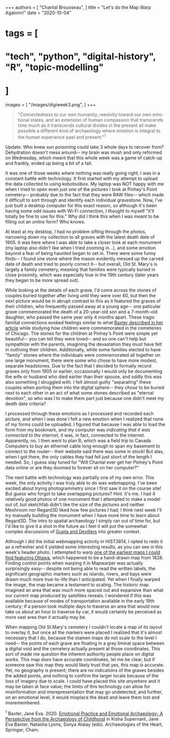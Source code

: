 +++
authors = [
    "Chantal Brousseau",
]
title = "Let's do the Map Warp Againnn!"
date = "2020-10-04"
# tags = [
#     "tech", "python", "digital-history", "R", "topic-modelling"
# ]
images = [
"/images/digiweek3.png",
]
+++

> "Connectedness to our own humanity, reexivity toward our own emo-tional states, and an extension of human compassion that transcends time much as it transcends cultural divides in the present all make possible a different kind of archaeology where emotion is integral to the human experience past and present."<sup>1<sup>

Update: Who knew sun poisoning could take 3 whole days to recover from? Dehydration doesn't mess around-- my brain was mush and only reformed on Wednesday, which meant that this whole week was a game of catch-up and frankly, ended up being a bit of a fail.

It was one of those weeks where nothing was really going right; I was in a constant battle with technology. It first started with my attempt to upload the data collected to using kobotoolbox. My laptop was NOT happy with me when I tried to open even just one of the pictures I took at Pinhey's Point cemetery-- probably due to the fact that they were RAW files-- which made it difficult to sort through and identify each individual gravestone. Now, I've just built a desktop computer for this exact reason, so although it's been having some odd issues with Wi-Fi connection, I thought to myself "it'll totally be fine to use for this." Why did I think this when I was meant to be filling out an *online* form? Who knows.

At least at my desktop, I had no problem sifting through the photos, narrowing down my collection to all graves with the latest death date of 1905. It was here where I was able to take a closer look at each monument (my laptop also didn't like when I tried zooming in...), and some emotion beyond a fear of being haunted began to set in. There were some funny finds-- I found one stone where the mason evidently messed up the carved date of death and tried to poorly correct it-- but overall, Old St. Mary's is largely a family cemetery, meaning that families were typically buried in close proximity, which was especially true in the 19th century (later years they began to be more spread out).

While looking at the details of each grave, I'd come across the stones of couples buried together after living until they were over 60, but then the next picture would be in abrupt contrast to this as it featured the graves of their children, who frequently passed away at a young age-- one paticular grave commemorated the death of a 20-year-old son and a 7-month-old daughter, who passed the same year only 4 months apart. These tragic familial connections evoked feelings similar to what [Baxter described in her article](https://digiarch.netlify.app/data/Baxter_chp_Archaeologies_of_the_Heart.pdf) while studying how children were commemorated in the cemeteries of Chicago. The stones for the children at Pinhey's Point were simple yet beautiful-- you can tell they were loved-- and so one can't help but sympathize with the parents, imagining the devastation they must have felt in outliving their children. Additionally, while some families elected to have "family" stones where the individuals were commemorated all together on one large monument, there were some who chose to have more modest, separate headstones. Due to the fact that I decided to formally record graves only from 1905 or earlier, occasionally I would only be documenting the wife or husband who died earlier than their spouse, and oddly this was also something I struggled with. I felt almost guilty "separating" these couples when porting them into the digital sphere-- they *chose* to be buried next to each other in an act of what some stones described as "eternal devotion", so who was I to make them part just because one didn't meet my death date criteria?

I processed through these emotions as I processed and recorded each picture, and when I was done I felt a new emotion when I realized that none of my forms could be uploaded. I figured that because I was able to load the form from my bookmark, and my computer was *indicating that it was connected to the internet*, it was, in fact, connected to the internet. Apparently, no. I then went to plan B, which was a field trip to Canada Computers to buy an ethernet cable long enough to span my basement to connect to the router-- their website said there was some in stock! But alas, when I got there, the only cables they had fell just short of the length I needed. So, I guess stay tuned for "Will Chantal ever get her Pinhey's Point data online or are they doomed to forever sit on her computer?"

The next battle with technology was partially one of my own error. This week, the only activity I was truly able to do was webmapping. I've been excited about trying photogrammetry since I first saw it on the course site! But guess who forgot to take overlapping pictures? Hint: it's me. I had 4 relatively good photos of one monument that I attempted to make a model out of, but sketchfab didn't like the size of the pictures and neither Meshroom nor Regard3D liked how few pictures I had; I think next week I'll try manually building the monument when I have more time to learn about Regard3D. The intro to spatial archaeology I simply ran out of time for, but I'd like to give it a shot in the future as I feel it will put the somewhat complex discussions of [Gupta and Devillers](https://core.ac.uk/download/pdf/77997647.pdf) into greater context.

Although I did the initial webmapping activity in HIST3814, I opted to redo it as a refresher and it yielded some interesting results, as you can see in this week's header photo. I attempted to warp [one of the earliest maps I could find featuring Ottawa](https://www.bac-lac.gc.ca/eng/CollectionSearch/Pages/record.aspx?app=FonAndCol&IdNumber=3844835), which happened to be a hand-drawn map from 1828. Finding control points when warping it in Mapwarper was actually surprisingly easy-- despite not being able to read the written labels, the significant geographic markers such as islands, rivers, and bays were drawn much more true-to-life than I anticipated. Yet when I finally warped the image, the map became a testament to scaling. The historic map imagined an area that was much more spaced out and expansive than what our current map produced by satellites reveals. I wondered if this was available because of modes of transportation avaliable in the early 19th century; if a person took multiple days to traverse an area that would now take us about an hour to traverse by car, it would certainly be perceived as more vast area than it actually may be.

When mapping Old St.Mary's cemetery I couldn't locate a map of its layout to overlay it, but once all the markers were placed I realized that it's almost necessary that I do, because the stamen maps do not scale to the level I need-- the points of each grave are floating in a grey liminal space between a digital void and the cemetery actually present at those coordinates. This sort of made me question the inherent authority people place on digital works. This map *does* have accurate coordinates, let me be clear, but if someone saw this map they would likely trust that yes, this map *is* accurate. Yet, no geography is present; there are no indications of the graves besides the added points, and nothing to confirm the larger locale because of the loss of imagery due to scale. I could have placed this site *anywhere* and it may be taken at face value; the limits of this technology can allow for misinformation and misrepresentation that may go undetected, and further, on an emotional level, it would misplace the dead and leave them lost and misremembered.


<sup>1</sup> Baxter, Jane Eva. 2020. [Emotional Practice and Emotional Archaeology- A Perspective from the Archaeology of Childhood](https://digiarch.netlify.app/data/Baxter_chp_Archaeologies_of_the_Heart.pdf) in Kisha Supernant, Jane Eva Baxter, Natasha Lyons, Sonya Atalay (eds). Archaeologies of the Heart, Springer, Cham.
